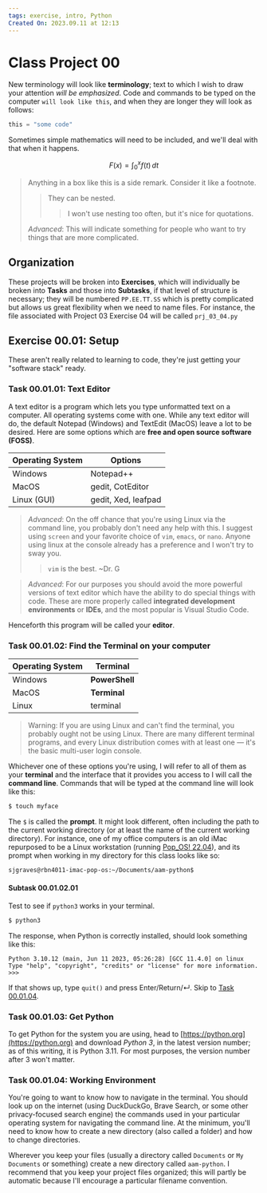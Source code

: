 ```yaml
---
tags: exercise, intro, Python
Created On: 2023.09.11 at 12:13
---
```


# Class Project 00

New terminology will look like **terminology**; text to which I wish to draw your attention _will be emphasized_. Code and commands to be typed on the computer `will look like this`, and when they are longer they will look as follows:

```Python
this = "some code"
```

Sometimes simple mathematics will need to be included, and we'll deal with that when it happens.

$$F(x) = \int_0^x f(t)\,dt$$

> Anything in a box like this is a side remark. Consider it like a footnote.
>
> > They can be nested.
> >
> > > I won't use nesting too often, but it's nice for quotations.
>
> _Advanced_: This will indicate something for people who want to try things that are more complicated.

## Organization

These projects will be broken into **Exercises**, which will individually be broken into **Tasks** and those into **Subtasks**, if that level of structure is necessary; they will be numbered `PP.EE.TT.SS` which is pretty complicated but allows us great flexibility when we need to name files.
For instance, the file associated with Project 03 Exercise 04 will be called `prj_03_04.py`

## Exercise 00.01: Setup

These aren't really related to learning to code, they're just getting your "software stack" ready.

### Task 00.01.01: Text Editor

A text editor is a program which lets you type unformatted text on a computer. All operating systems come with one. While any text editor will do, the default Notepad (Windows) and TextEdit (MacOS) leave a lot to be desired. Here are some options which are **free and open source software (FOSS)**.

| Operating System | Options             |
| ---------------- | ------------------- |
| Windows          | Notepad++           |
| MacOS            | gedit, CotEditor    |
| Linux (GUI)      | gedit, Xed, leafpad |

> _Advanced_: On the off chance that you're using Linux via the command line, you probably don't need any help with this. I suggest using `screen` and your favorite choice of `vim`, `emacs`, or `nano`. Anyone using linux at the console already has a preference and I won't try to sway you.
>
> > `vim` is the best. ~Dr. G

> _Advanced_: For our purposes you should avoid the more powerful versions of text editor which have the ability to do special things with code. These are more properly called **integrated development environments** or **IDEs**, and the most popular is Visual Studio Code.

Henceforth this program will be called your **editor**.

### Task 00.01.02: Find the **Terminal** on your computer

| Operating System | Terminal       |
| ---------------- | -------------- |
| Windows          | **PowerShell** |
| MacOS            | **Terminal**   |
| Linux            | terminal       |

> Warning: If you are using Linux and can't find the terminal, you probably ought not be using Linux. There are many different terminal programs, and every Linux distribution comes with at least one &mdash; it's the basic multi-user login console.

Whichever one of these options you're using, I will refer to all of them as your **terminal** and the interface that it provides you access to I will call the **command line**. Commands that will be typed at the command line will look like this:

```bash
$ touch myface
```

The `$` is called the **prompt**. It might look different, often including the path to the current working directory (or at least the name of the current working directory). For instance, one of my office computers is an old iMac repurposed to be a Linux workstation (running [Pop_OS! 22.04](https://pop.system76.com/)), and its prompt when working in my directory for this class looks like so:

```bash
sjgraves@rbn4011-imac-pop-os:~/Documents/aam-python$
```

#### Subtask 00.01.02.01

Test to see if `python3` works in your terminal.

```bash
$ python3
```

The response, when Python is correctly installed, should look something like this:

```
Python 3.10.12 (main, Jun 11 2023, 05:26:28) [GCC 11.4.0] on linux
Type "help", "copyright", "credits" or "license" for more information.
>>>
```

If that shows up, type `quit()` and press Enter/Return/&crarr;. Skip to [Task 00.01.04](#task-000104-working-environment).

### Task 00.01.03: Get Python

To get Python for the system you are using, head to [https://python.org](https://python.org) and download _Python 3_, in the latest version number; as of this writing, it is Python 3.11. For most purposes, the version number after 3 won't matter.

### Task 00.01.04: Working Environment

You're going to want to know how to navigate in the terminal. You should look up on the internet (using DuckDuckGo, Brave Search, or some other privacy-focused search engine) the commands used in your particular operating system for navigating the command line. At the minimum, you'll need to know how to create a new directory (also called a folder) and how to change directories.

Wherever you keep your files (usually a directory called `Documents` or `My Documents` or something) create a new directory called `aam-python`. I recommend that you keep your project files organized; this will partly be automatic because I'll encourage a particular filename convention.
